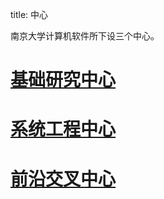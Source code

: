 title: 中心 

南京大学计算机软件所下设三个中心。

# [基础研究中心](research-center/)

# [系统工程中心](engineering-center/)

# [前沿交叉中心](leading-edge-center/)
